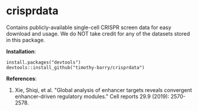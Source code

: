 
<!-- README.md is generated from README.Rmd. Please edit that file -->

# crisprdata

Contains publicly-available single-cell CRISPR screen data for easy
download and usage. We do NOT take credit for any of the datasets stored
in this package.

**Installation**:


    install.packages("devtools")
    devtools::install_github("timothy-barry/crisprdata")

**References**:

1. Xie, Shiqi, et al. "Global analysis of enhancer targets reveals convergent enhancer-driven regulatory modules." Cell reports 29.9 (2019): 2570-2578.
